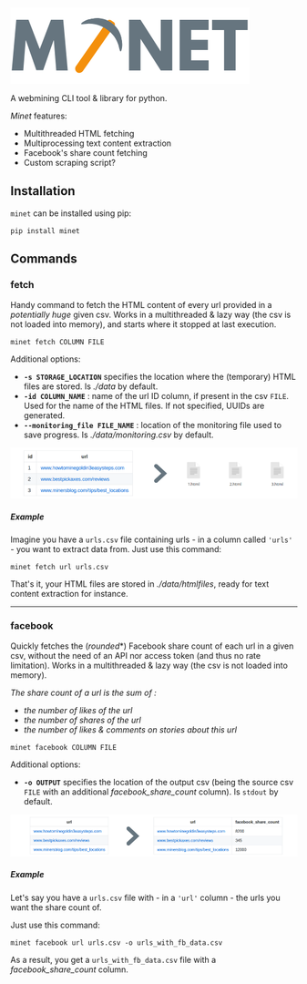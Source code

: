![Minet](img/minet.png)

A webmining CLI tool & library for python.

*Minet* features:
- Multithreaded HTML fetching
- Multiprocessing text content extraction
- Facebook's share count fetching
- Custom scraping script?

## Installation

`minet` can be installed using pip:
```shell
pip install minet
```

## Commands

### fetch

Handy command to fetch the HTML content of every url provided in a *potentially huge* given csv.
Works in a multithreaded & lazy way (the csv is not loaded into memory), and starts where it stopped at last execution.

```shell
minet fetch COLUMN FILE
```
Additional options:
- **`-s STORAGE_LOCATION`** specifies the location where the (temporary) HTML files are stored.
  Is *./data* by default.
- **`-id COLUMN_NAME`** : name of the url ID column, if present in the csv `FILE`. Used for the name of the HTML files. 
    If not specified, UUIDs are generated. 
- **`--monitoring_file FILE_NAME`** : location of the monitoring file used to save progress.
    Is *./data/monitoring.csv* by default.

![Minet](img/fetch.png)

##### Example

Imagine you have a `urls.csv` file containing urls - in a column called `'urls'` - you want to extract data from. Just use this command:

```shell
minet fetch url urls.csv
```

That's it, your HTML files are stored in *./data/htmlfiles*, ready for text content extraction for instance.

---

### facebook

Quickly fetches the (*rounded**) Facebook share count of each url in a given csv, without the need of an API nor access token (and thus no rate limitation).
Works in a multithreaded & lazy way (the csv is not loaded into memory).

*The share count of a url is the sum of :*
- *the number of likes of the url*
- *the number of shares of the url*
- *the number of likes & comments on stories about this url*


```shell
minet facebook COLUMN FILE
```
Additional options:
- **`-o OUTPUT`** specifies the location of the output csv (being the source csv `FILE` with an additional *facebook_share_count* column).
    Is `stdout` by default.

![Minet](img/facebook.png)

##### Example

Let's say you have a `urls.csv` file with - in a `'url'` column - the urls you want the share count of.

Just use this command:

```shell
minet facebook url urls.csv -o urls_with_fb_data.csv
```

As a result, you get a `urls_with_fb_data.csv` file with a *facebook_share_count* column.
